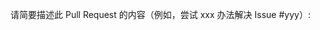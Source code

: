 <!-- 非常感谢！Unblock Youku 开源项目的完善与前进离不开大家的帮助！-->

请简要描述此 Pull Request 的内容（例如，尝试 xxx 办法解决 Issue #yyy）:

